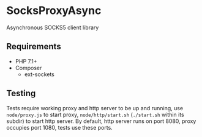 # SocksProxyAsync

Asynchronous SOCKS5 client library

## Requirements

* PHP 7.1+
* Composer
  * ext-sockets

## Testing
Tests require working proxy and http server to be up and running, use `node/proxy.js` to start proxy, `node/http/start.sh` (`./start.sh` within its subdir) to start http server.
By default, http server runs on port 8080, proxy occupies port 1080, tests use these ports.
